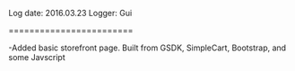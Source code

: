 Log date: 2016.03.23
Logger: Gui

========================

-Added basic storefront page. Built from GSDK, SimpleCart, Bootstrap, and some Javscript
